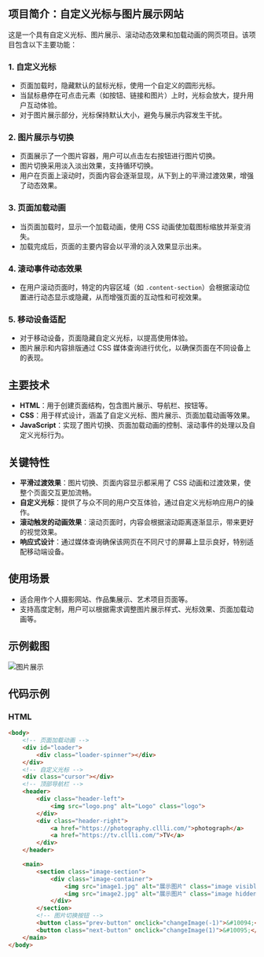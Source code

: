 ## 项目简介：自定义光标与图片展示网站

这是一个具有自定义光标、图片展示、滚动动态效果和加载动画的网页项目。该项目包含以下主要功能：

### 1. **自定义光标**
- 页面加载时，隐藏默认的鼠标光标，使用一个自定义的圆形光标。
- 当鼠标悬停在可点击元素（如按钮、链接和图片）上时，光标会放大，提升用户互动体验。
- 对于图片展示部分，光标保持默认大小，避免与展示内容发生干扰。

### 2. **图片展示与切换**
- 页面展示了一个图片容器，用户可以点击左右按钮进行图片切换。
- 图片切换采用淡入淡出效果，支持循环切换。
- 用户在页面上滚动时，页面内容会逐渐显现，从下到上的平滑过渡效果，增强了动态效果。

### 3. **页面加载动画**
- 当页面加载时，显示一个加载动画，使用 CSS 动画使加载图标缩放并渐变消失。
- 加载完成后，页面的主要内容会以平滑的淡入效果显示出来。

### 4. **滚动事件动态效果**
- 在用户滚动页面时，特定的内容区域（如 `.content-section`）会根据滚动位置进行动态显示或隐藏，从而增强页面的互动性和可视效果。

### 5. **移动设备适配**
- 对于移动设备，页面隐藏自定义光标，以提高使用体验。
- 图片展示和内容排版通过 CSS 媒体查询进行优化，以确保页面在不同设备上的表现。

## 主要技术

- **HTML**：用于创建页面结构，包含图片展示、导航栏、按钮等。
- **CSS**：用于样式设计，涵盖了自定义光标、图片展示、页面加载动画等效果。
- **JavaScript**：实现了图片切换、页面加载动画的控制、滚动事件的处理以及自定义光标行为。

## 关键特性

- **平滑过渡效果**：图片切换、页面内容显示都采用了 CSS 动画和过渡效果，使整个页面交互更加流畅。
- **自定义光标**：提供了与众不同的用户交互体验，通过自定义光标响应用户的操作。
- **滚动触发的动画效果**：滚动页面时，内容会根据滚动距离逐渐显示，带来更好的视觉效果。
- **响应式设计**：通过媒体查询确保该网页在不同尺寸的屏幕上显示良好，特别适配移动端设备。

## 使用场景

- 适合用作个人摄影网站、作品集展示、艺术项目页面等。
- 支持高度定制，用户可以根据需求调整图片展示样式、光标效果、页面加载动画等。

## 示例截图

![图片展示](https://cllli.oss-cn-beijing.aliyuncs.com/images/1.jpg)

## 代码示例

### HTML

```html
<body>
    <!-- 页面加载动画 -->
    <div id="loader">
        <div class="loader-spinner"></div>
    </div>
    <!-- 自定义光标 -->
    <div class="cursor"></div>
    <!-- 顶部导航栏 -->
    <header>
        <div class="header-left">
            <img src="logo.png" alt="Logo" class="logo">
        </div>
        <div class="header-right">
            <a href="https://photography.cllli.com/">photograph</a>
            <a href="https://tv.cllli.com/">TV</a>
        </div>
    </header>

    <main>
        <section class="image-section">
            <div class="image-container">
                <img src="image1.jpg" alt="展示图片" class="image visible">
                <img src="image2.jpg" alt="展示图片" class="image hidden">
            </div>
        </section>
        <!-- 图片切换按钮 -->
        <button class="prev-button" onclick="changeImage(-1)">&#10094;</button>
        <button class="next-button" onclick="changeImage(1)">&#10095;</button>
    </main>
</body>
